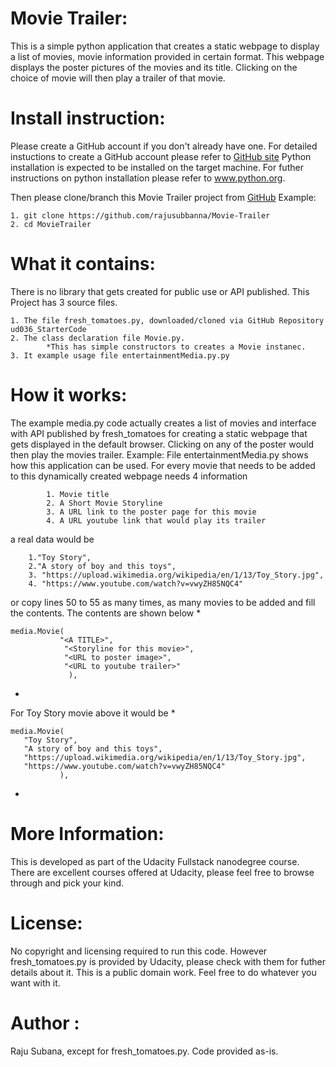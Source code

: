 # Movie Trailer:

This is a simple python application that creates a static webpage to
display a list of movies, movie information provided in certain format.
This webpage displays the poster pictures of the movies and its title.
Clicking on the choice of movie will then play a
trailer of that movie.

# Install instruction:

Please create a GitHub account if you don't already have one.
For detailed instuctions to create a GitHub account
please refer to [GitHub site](http://www.gihub.com)
Python installation is expected to be installed on the target machine.
For futher instructions on python installation please refer to www.python.org.

Then please clone/branch this Movie Trailer project from [GitHub](https://github.com/rajusubbanna/Movie-Trailer)
Example:
```
1. git clone https://github.com/rajusubbanna/Movie-Trailer
2. cd MovieTrailer
```

# What it contains:

There is no library that gets created for public use or API published.
This Project has 3 source files.
```
1. The file fresh_tomatoes.py, downloaded/cloned via GitHub Repository ud036_StarterCode
2. The class declaration file Movie.py.
        *This has simple constructors to creates a Movie instanec.
3. It example usage file entertainmentMedia.py.py
```

# How it works:

The example media.py code actually creates a list of movies and interface with API
published by fresh_tomatoes for creating a static webpage that gets
displayed in the default browser. Clicking on any of the poster would then play
the movies trailer.
Example:
        File entertainmentMedia.py shows how this application can be used. For every movie that needs to be added to this dynamically created webpage needs 4 information
```
        1. Movie title
        2. A Short Movie Storyline
        3. A URL link to the poster page for this movie
        4. A URL youtube link that would play its trailer
```
a real data would be
```
	1."Toy Story",
	2."A story of boy and this toys",
	3. "https://upload.wikimedia.org/wikipedia/en/1/13/Toy_Story.jpg",
	4. "https://www.youtube.com/watch?v=vwyZH85NQC4"
```

or copy lines 50 to 55 as many times, as many movies to be added and fill the
contents. The contents are shown below
*
```
media.Movie(
           "<A TITLE>",
            "<Storyline for this movie>",
            "<URL to poster image>",
            "<URL to youtube trailer>"
             ),
```
*
For Toy Story movie above it would be
*
```
media.Movie(
   "Toy Story",
   "A story of boy and this toys",
   "https://upload.wikimedia.org/wikipedia/en/1/13/Toy_Story.jpg",
   "https://www.youtube.com/watch?v=vwyZH85NQC4"
           ),
```
*
# More Information:

This is developed as part of the Udacity Fullstack nanodegree course.
There are excellent courses offered at Udacity, please feel free to browse through and pick your kind.

# License:

No copyright and licensing required to run this code.
However fresh_tomatoes.py is provided by Udacity, please check with them for futher details about it. This is a public domain work. Feel free to do whatever you want with it.

# Author :
Raju Subana, except for fresh_tomatoes.py. Code provided as-is.
